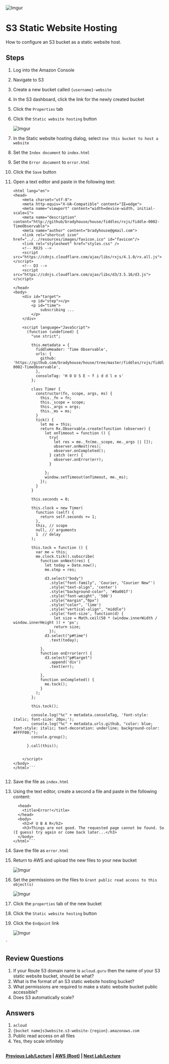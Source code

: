 ![Imgur](https://i.imgur.com/M32RGmj.png)


S3 Static Website Hosting
======

How to configure an S3 bucket as a static website host.

## Steps

1.  Log into the Amazon Console
2.  Navigate to S3
3.  Create a new bucket called `{username}-website`
4.  In the S3 dashboard, click the link for the newly created bucket
5.  Click the `Properties` tab
6.  Click the `Static website hosting` button

    ![Imgur](https://i.imgur.com/Y7IbtQY.png)

7.  In the Static website hosting dialog, select `Use this bucket to host a website`
8.  Set the `Index document` to `index.html`
9.  Set the `Error document` to `error.html`
10. Click the `Save` button
11. Open a text editor and paste in the following text:
      
      ```<!DOCTYPE html>
      <html lang="en">
      <head>
          <meta charset="utf-8">
          <meta http-equiv="X-UA-Compatible" content="IE=edge">
          <meta name="viewport" content="width=device-width, initial-scale=1">
          <meta name="description" content="http://github/bradyhouse/house/fiddles/rxjs/fiddle-0002-TimeObservable">
          <meta name="author" content="bradyhouse@gmail.com">
          <link rel="shortcut icon" href="../../resources/images/favicon.ico" id="favicon"/>
          <link rel="stylesheet" href="styles.css" />
          <!-- RXJS -->
          <script src="https://cdnjs.cloudflare.com/ajax/libs/rxjs/4.1.0/rx.all.js"></script>
          <!-- D3 -->
          <script src="https://cdnjs.cloudflare.com/ajax/libs/d3/3.5.16/d3.js"></script>
      
      </head>
      <body>
          <div id="target">
              <p id="step"></p>
              <p id="time">
                  subscribing ...
              </p>
          </div>
      
          <script language="JavaScript">
            (function (undefined) {
              "use strict";
      
              this.metadata = {
                fiddleHeader: 'Time Observable',
                urls: {
                  github: 'https://github.com/bradyhouse/house/tree/master/fiddles/rxjs/fiddle-0002-TimeObservable',
                },
                consoleTag: 'H O U S E ~ f i d d l e s'
              };
      
              class Timer {
                constructor(fn, scope, args, ms) {
                  this._fn = fn;
                  this._scope = scope;
                  this._args = args;
                  this._ms = ms;
                }
                tick() {
                  let me = this;
                  return Rx.Observable.create(function (observer) {
                    let onTimeout = function () {
                      try{
                        let res = me._fn(me._scope, me._args || []);
                        observer.onNext(res);
                        observer.onCompleted();
                      } catch (err) {
                        observer.onError(err);
                      }
      
                    };
                    window.setTimeout(onTimeout, me._ms);
                  });
                }
              }
      
              this.seconds = 0;
      
              this.clock = new Timer(
                function (self) {
                  return self.seconds += 1;
                },
                this, // scope
                null, // arguments
                1  // delay
              );
      
              this.tock = function () {
                var me = this;
                me.clock.tick().subscribe(
                  function onNext(res) {
                    let today = Date.now();
                    me.step = res;
      
                    d3.select("body")
                      .style("font-family", 'Courier, "Courier New"')
                      .style("text-align", 'center')
                      .style("background-color", '#0a001f')
                      .style("font-weight", '500')
                      .style("margin","0px")
                      .style("color", 'lime')
                      .style("vertical-align", "middle")
                      .style('font-size', function(d) {
                        let size = Math.ceil(50 * (window.innerWidth / window.innerHeight )) + 'px';
                        return size;
                      });
                    d3.select("p#time")
                      .text(today);
      
                  },
                  function onError(err) {
                    d3.select("p#target")
                      .append('div')
                      .text(err);
      
                  },
                  function onCompleted() {
                    me.tock();
                  }
                );
              };
      
              this.tock();
      
              console.log("%c" + metadata.consoleTag, 'font-style: italic; font-size: 20px;');
              console.log("%c" + metadata.urls.github, "color: blue; font-style: italic; text-decoration: underline; background-color: #FFFF00;");
              console.group();
      
            }.call(this));
      
      
          </script>
      </body>
      </html>```
      

12. Save the file as `index.html`
13. Using the text editor, create a second a file and paste in the following content:

      
      ```<html>
        <head>
          <title>Error!</title>
        </head>
        <body>
          <h2>F U B A R</h2>
          <h3>Things are not good. The requested page cannot be found. So (I guess) try again or come back later...</h3>
        </body>
      </html>```

14. Save the file as `error.html`
15. Return to AWS and upload the new files to your new bucket

    ![Imgur](https://i.imgur.com/ZLDXn3n.png)
    
16. Set the permissions on the files to `Grant public read access to this object(s)`

    ![Imgur](https://i.imgur.com/3e4Ab7i.png)

17. Click the `properties` tab of the new bucket
18. Click the `Static website hosting` button
19. Click the `Endpoint` link

    ![Imgur](https://i.imgur.com/rhsSVRc.png)  

`

## Review Questions

1.  If your Route 53 domain name is `acloud.guru` then the name of your S3 static website bucket, should be what?
2.  What is the format of an S3 static website hosting bucket?
3.  What permissions are required to make a static website bucket public accessible?
4.  Does S3 automatically scale?

## Answers

1.  `acloud`
2.  `{bucket name}s3website.s3-website-{region}.amazonaws.com`
3.  Public read access on all files
4.  Yes, they scale infinitely


## 

**[Previous Lab/Lecture](s3-encryption.md) | [AWS (Root)](../readme.adoc) | [Next Lab/Lecture](s3-static-website.md)**

